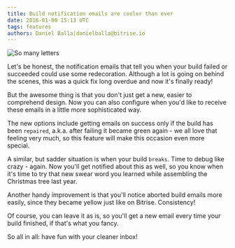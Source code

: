 ```yaml
---
title: Build notification emails are cooler than ever
date: 2016-01-06 15:13 UTC
tags: features
authors: Daniel Balla|danielballa@bitrise.io
---
```


![So many letters](letters.gif)

Let's be honest, the notification emails that tell you when your build failed or succeeded could use some redecoration. Although a lot is going on behind the scenes, this was a quick fix long overdue and now it's finally ready!


But the awesome thing is that you don't just get a new, easier to comprehend design. Now you can also configure when you'd like to receive these emails in a little more sophisticated way.

The new options include getting emails on success only if the build has been `repaired`, a.k.a. after failing it became green again - we all love that feeling very much, so this feature will make this occasion even more special.

A similar, but sadder situation is when your build `breaks`. Time to debug like crazy - again. Now you'll get notified about this as well, so you know when it's time to try that new swear word you learned while assembling the Christmas tree last year.

Another handy improvement is that you'll notice aborted build emails more easily, since they became yellow just like on Bitrise. Consistency!


Of course, you can leave it as is, so you'll get a new email every time your build finished, if that's what you fancy.


So all in all: have fun with your cleaner inbox!
